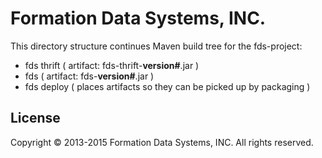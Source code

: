 # Formation Data Systems, INC.
This directory structure continues Maven build tree for the fds-project:

* fds thrift ( artifact: fds-thrift-**version#**.jar )
* fds ( artifact: fds-**version#**.jar )
* fds deploy ( places artifacts so they can be picked up by packaging )

## License
Copyright &copy; 2013-2015 Formation Data Systems, INC. All rights reserved.